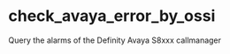 check_avaya_error_by_ossi
=========================

Query the alarms of the Definity Avaya S8xxx callmanager